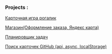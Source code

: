 ### Projects :
[Карточная игра рогалик](https://react-game-1l3.pages.dev/)

[Магазин(Оформление заказа, Яндекс карта)](https://shop-example-9n0.pages.dev/)

[Планировщик задач](https://4dev.pages.dev/)

[Поиск карточек GitHub (api, async, localStorage)](https://practical-task.pages.dev/)

<!--
**venom7212/venom7212** is a ✨ _special_ ✨ repository because its `README.md` (this file) appears on your GitHub profile.

Here are some ideas to get you started:

- 🔭 I’m currently working on ...
- 🌱 I’m currently learning ...
- 👯 I’m looking to collaborate on ...
- 🤔 I’m looking for help with ...
- 💬 Ask me about ...
- 📫 How to reach me: ...
- 😄 Pronouns: ...
- ⚡ Fun fact: ...
-->
